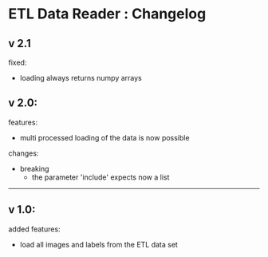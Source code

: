 # ETL Data Reader : Changelog

## v 2.1
fixed:
  - loading always returns numpy arrays 
## v 2.0:
features:
- multi processed loading of the data is now possible

changes:
- breaking
  - the parameter 'include' expects now a list 

------------------------------------------------------------
## v 1.0:
added features:
- load all images and labels from the ETL data set
